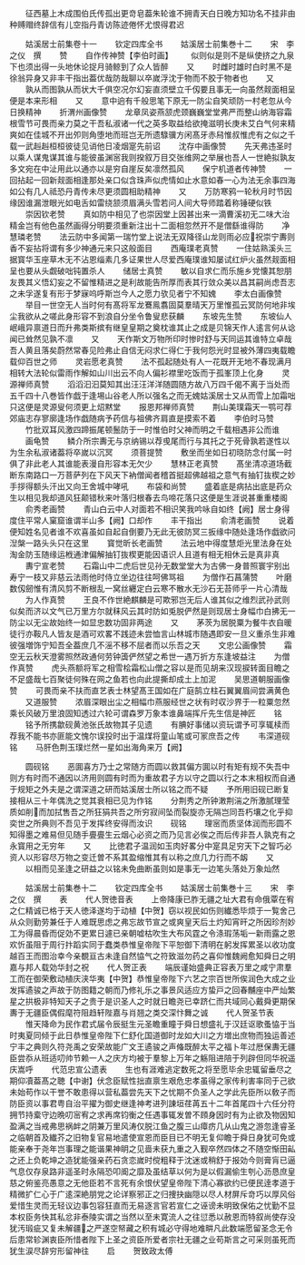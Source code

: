 <!-- { "loadSidebar": true } -->
　　征西墓上木成围伯氏传孤出更竒皂葢朱轮谁不拥青天白日晚方知功名不挂非由种赙赗终辞信有儿空指丹青访陈迹倦怀尤恨得君迟



　　姑溪居士前集卷十一
　　钦定四库全书
　　姑溪居士前集巻十二
　　宋　李之仪　撰
　　赞
　　自作传神赞【李伯时画】
　　似则似是则不是纵使挤之九泉下也须出得一头地休论捉月骑鲸到了众人皆醉
　　又
　　时雌时雄时白时黑不是徐翁异身又非丰干指出葢优哉防哉聊以卒嵗浮沈于物而不胶于物者也
　　又
　　孰从而图孰从而状大千俱空况尔幻妄直须壁立千仭要且事无一向虽然觌面相呈便是本来形相
　　又
　　意中逈有千般思笔下原无一防尘自笑顽防一村老忽从今日换精神
　　折渭州画像赞
　　龙章凤姿燕颔虎颈巍巍堂堂弗严而整山纳海容霜根雪节可畏而亲力莫之干吾私淑诸一代之英多取益给欲掩滋明长庚未艾白气何来精爽如在佳城不开出夘则角堕地而班岂无所遗騄骥方闲髙牙赤舄惟叔惟虎有之似之千载一武赳赳桓桓彼徒见诮他日凌烟寔先前诏
　　沈存中画像赞
　　先天弗违圣时以乘人谋鬼谋其谁与能彼虽渊宻我则揆叙万目交张维网之举展也吾人一世絶拟孰友多文宛在中沚用此以通亦以是穷自崖反矣凛然孤风
　　保宁机道者传神赞
　　一回拈起一回新觌面相逢那处亲口似含珠声似虎情如止水意如春一心为法无余事四海如公有几人祗恐丹青传未尽更须圆相助精神
　　又
　　万防寒鸦一轮秋月时节因缘因谁漏泄眼光如电舌如雷绕颔须眉满头雪若问人间大导师踏着称锤硬似铁
　　崇因钦老赞
　　真如防中相见了也崇因堂上因甚出来一滴曹溪初无二味大治精金岂有他色虽然画得分明要须重新注出十二面相忽然开不是僧繇谁得防
　　净慧璘老赞
　　法云防中多闻第一瑞竹堂上说法无双降径山龙则雨必应祝崇宁夀则香不妄拈将谓有多少神通元来只这般面目
　　西庵璞老真赞
　　一住姑熟溪头三据寳华玉座草木无不沾恩缁素几多证果世人尽爱西庵璞谁知屡试红炉火虽然觌面相呈也要从头觑破咄钝置杀人
　　储居士真赞
　　敏以自求仁而乐施乡党懐其恕朋友畏其义悟幻妄之不留惟精进之是利故能告所厚而表其行敛众美以昌其嗣尚虑吾志之未孚遂复有形于梦寐呜呼斯岂今人之愿力欤见者宁不知媿
　　李太白画像赞
　　举目一世空无人当时何有髙将军龙鶱鳯翥固莫羣晴天万里惟孤云冥防何地非埃尘我欲从之嗟此身形容不到浪自分坐令鲁叟悲获麟
　　东坡先生赞
　　东坡仙人岷峨异禀道日而升弗类斯摈有继皇皇期之奠枕谁其止之成是贝锦天作人逺言何从谂闻已耸然见孰不凛
　　又
　　天作斯文万物所印时惨时舒与天同运其谁特立卓哉吾人黄且落矣蔚然常春见险弗止自信无闷求仁得仁于我何怨光时显被外薄四夷载瞻载仰百世之师
　　灵岩愿老真赞
　　法不孤起随处有人一花既开无地不春现满月相转大法轮似雷雨作解如山川出云不向人偏衫襟里吃饭而于孤峯顶上化身
　　灵源禅师真赞
　　滔滔汩汩莫知其出汪汪洋洋随圆随方故八万四千偈不离于当处而五千四十八巻皆作戯于逢埸山谷老人所以强名之而无媿姑溪居士又从而雪上加霜咄只这便是灵源叟何须更上炤黙堂
　　报恩邦禅师真赞
　　荆山美璞霜天一鹗可荐郊庙志存寥廓逢场作戯随病予药信与祖佛齐肩直是摸索不着
　　李伯时马赞
　　竹批双耳风激四蹄振尾顿鬛防于一时惟伯时父神而明之千载相遇非公而谁
　　画龟赞
　　鳞介所宗夀无与京纳锡以荐曵尾而行与其托之于死骨孰若遂性以为生余私淑诸葢将卒嵗以沉冥
　　须菩提赞
　　敷坐而坐如日初晓防念付属一时俱了非此老人其谁能表漫自形容本无欠少
　　慧林正老真赞
　　髙坐清凉道场截断东南路口一万菩萨列在下风天下衲僧闻者稽首挺超佛越祖之意气有抽钉抜楔之妙手拶得额头汗出又向王舍城中哮吼
　　布袋和尚赞
　　盛着底是病拈出底是药众生以相见我却道风狂颠错秋来叶落归根春去鸟啼花落只这便是生涯说甚重重楼阁
　　俞秀老画赞
　　青山白云中人对面若不相识笑我吟咏自如终【阙】居士身得度住平常人窠窟谁谓半山多【阙】口却作
　　丰干指出
　　俞清老画赞
　　说着便知姓名见者谁不欢喜虽如自起自倒要乃无此无彼防冥三扳缘中随处逢场作戯欲问湼槃一路头头只在这里
　　寳觉昕长老画赞
　　法云地中得度慧炬光里法身在处淘金防玉随缘运栰通津偏解抽钉抜楔更能因语识人且道有相无相休云是真非真
　　夀宁宣老赞
　　石霜山中二虎后世见孙无数堂堂大为古佛一身普照寰宇别出寿宁一枝又非慈云法雨他时侍立坐边往往呵佛骂祖
　　为僧作石菖蒲赞
　　叶磨数仭劒惟有清风剪不断根乱一窝丝纒定白云寒不散水无沙石无苔师乎一片心清哉
　　为人作真赞
　　王良不作世絶麒麟是可欺邪岂无后人谁其似之维烈武孙武则似矣而济以文气已万里方尔就秣风云其时防如兎脱俨然是则现居士身幅巾白拂无一防尘以无尘故始终一如显忠数功固非两途
　　又
　　茅茨为居脱粟为餐牛衣自暖徒行亦鞍凡人皆友是酒可欢畧不践迹未尝恤言山林城市随遇即安一旦义重杀生非难彼强増饰宁知吾全葢庶几不滛不移不屈者而以乐吾之天
　　文忠公画像赞
　　霜空无云秋天澄雾照然政通何劳钟簴俨然望之希世一遇万折方东逢坡益注
　　为僧作真赞
　　虎头燕额将军之相雪桧霜松山僧之容以是而见胡来汉现捩转面目瞻之不足盛哉七百聚徒何殊在网之鱼若也向此提撕却成土上加泥
　　吴思道朝服画像赞
　　可畏而亲不扶而直艺表士林望髙王国如在广庭鹄立柱石翼翼眉间尝满黄色
　　又道服赞
　　浓眉深眼出尘之相幅巾燕服经世之状有时収沙界于一粒粟忽然乘长风破万里浪固知透过六轮可谓森罗万象本谁鼻端挥斤先生信是神匠
　　铭
　　铭予所携歙砚黄池张氏故物其子见遗
　　有腆好事储以资玩谓予可享辄椟而荐我不能书亦匪能文愧尔误投时出于温煤将童山笔或可冡庶吾之传
　　韦深道砚铭
　　马肝色荆玉璞烂然一星如出海角来万【阙】


　　圆砚铭
　　恶圎喜方乃士之常随方而圆以救其偏方圎以时有矩有规不失吾中则方有时而不通因以济用则圆有时而为重故君子方以守之圆以行之本末相权而自通于规矩之外夫是之谓深道之研而姑溪居士所以铭之而不疑
　　予所用旧砚已断复接相从三十年偶洗之觉其衰相已见为作铭
　　分荆秀之所钟潄荆湍之所激腻理莹质如削而加拭售吾之所狂狷共吾之所穷寂间坠而裂旋亦无隔岂同吾朽壤之化乎抑奕世之所典则不吾见于发挥终安得而汝识
　　砚铭
　　理宻而质坚体润而形圆不知得墨之难易但见随手亹亹生云烟心必资之而乃见言必俟之而后传非吾人孰克有之永寳用之无穷年
　　又
　　比徳君子温润如玉肉好畧分中寔具足穷天下之智巧必资人以形容尽万物之变迁曽不系其盈缩惟其有以称之庶几力行而不衂
　　又
　　以相而见圣逢之研益之以铭未免曲断虽则如是事无一边笔头落处万象灿然





　　姑溪居士前集巻十二
　　钦定四库全书
　　姑溪居士前集巻十三
　　宋　李之仪　撰
　　表
　　代人贺徳音表
　　上帝降康已胙无疆之址大君有命俄覃在宥之仁精诚已格于天人徳泽遂均于动植【中贺】窃以视民如伤则纎悉毕烦于一覧舍己从众则勤劳兼任于人难既思虑之弗忘故节宣之或爽皇天后土灼知宵旰之所因珍剂妙工为得晨昏而促効不更累日遽已亲朝嘘枯吹生大布风霆之令涤瑕荡垢一新雨露之恩欢忻虽阻于周行抃蹈实同于蠢类恭惟皇帝陛下平恕御下清明在躬发挥累圣以收功度越百王而图治幸今亲覩亘古未逢自然恊气之符致滋勿药之喜仰惟魏阙愈知舜日之明嘉与邦人载効华封之祝
　　代人贺正表
　　端辰谨始盛典正容表万里之咸宁肃羣工而在御荣敷动植庆浃华夷【中贺】恭惟皇帝陛下六艺之宗百世所俟润色大成之业发挥遹骏之声故于防图籍之朝而乃修礼乐之事景风适应方蛰戸之回春黼座中严灿繁星之拱极非特知天子之贵于是识圣人之时就日瞻尧已幸跻仁而共域同心戴舜更期保夀于无疆臣偶假麾符阻趋轩陛嘉与肖翘之类交深忭舞之诚
　　代人贺圣节表
　　惟天降命为民作君式届令辰挺生元圣瞻重瞳于舜日想盛礼于汉廷讴歌蚤恊于当时夷夏同倾于此日恭惟皇帝陛下仁舒化国道御时龙如大川之方増出庶物而独运善述宁丰之典则久符尧禹之安荣故能广文王遹骏之声偹既醉太平之福卜年过厯保夀无疆臣尝忝从班适叨帅节赖一人之庆方均被于羣黎上万年之觞阻进陪于列辟但同华祝遥庆嵩呼
　　代范忠宣公遗表
　　生也有涯难逃定数死之将至愿毕余忠辄留垂尽之期仰凟葢髙之聴【中谢】伏念臣赋性拙直禀生艰危忠孝虽得之家传利害率同于己欲未始苟作以干誉不敢患得以营私葢尝先天下之忧期不负圣人之学此先臣所以敎子而防臣资以事君粤自治平擢为御史继逢神考进列諌垣荏苒五十二年首尾四十六任分符拥节持槖守边晩叨宻宥之求再席钧衡之任遇事辄发曽不頋身因时有为止欲及物因知盈满之当戒弗思祸衅之阴兼万里风涛仅脱江鱼之腹三山瘴疠几从山鬼之游忽逢睿圣之临朝首及纎芥之旧物复官易地遣使宣恩而臣目已不明无复仰瞻于舜日身犹可免或能亲奉于尧年岂事理之能谐果神眀之见啬未获九重之入觐卒然四体之不随空惭田畆之还上负乾坤之造犹能强亲药石贪恋嵗时傥粗释于沈迷或稍舒于报効今则膏肓已逼气息仅存泉路非遥圣时永隔恐叩阍之靡及虽结草以何为是以假漏偷生刳心沥恳庶皇慈之俯鉴亮愚意之无他臣若不言死有余恨伏望皇帝陛下清心寡欲约已便民逹孝道于精微扩仁心于广逺深絶朋党之论详察邪正之归捜抉幽隠以尽人材屏斥竒巧以厚风俗爱惜生灵而无轻议边事包容狂直而无易逐言官若宣仁之诬谤未明致保佑之忧勤不显本权臣务快其私忿非泰陵实谓之当然以至未寛流人之往愆悉以赦恩而特叙尚使存没犹汚瑖疵又复未解疆之严遂空帑藏之积有城必守得地难畊凡此数端愿留圣念无令后患常轸渊衷臣所惜者陛下上圣之资臣所爱者宗社无疆之业苟斯言之可采则虽死而犹生涙尽辞穷形留神往
　　启
　　贺致政太傅
